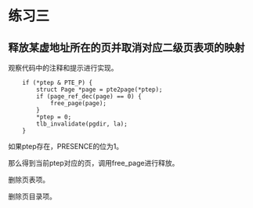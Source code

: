 # 练习三
## 释放某虚地址所在的页并取消对应二级页表项的映射

观察代码中的注释和提示进行实现。
```
    if (*ptep & PTE_P) {
        struct Page *page = pte2page(*ptep);
        if (page_ref_dec(page) == 0) {
            free_page(page);
        }
        *ptep = 0;
        tlb_invalidate(pgdir, la);
    }
```

如果ptep存在，PRESENCE的位为1。

那么得到当前ptep对应的页，调用free_page进行释放。

删除页表项。

删除页目录项。

